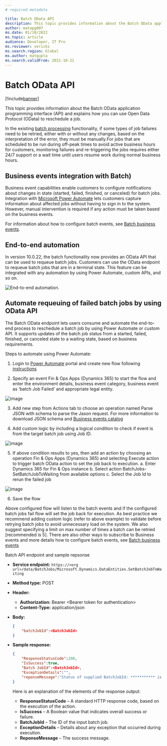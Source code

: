 ```yaml
---
# required metadata

title: Batch OData API
description: This topic provides information about the Batch OData application programming interface (API) and explains how you can use Open Data Protocol (OData) to reschedule a job.
author: matapg007
ms.date: 01/10/2022
ms.topic: article
audience: Developer, IT Pro
ms.reviewer: sericks
ms.search.region: Global
ms.author: matgupta
ms.search.validFrom: 2021-10-21
---
```


# Batch OData API

[!include[banner](../includes/banner.md)]

This topic provides information about the Batch OData application programming interface (API) and explains how you can use Open Data Protocol (OData) to reschedule a job.

In the existing [batch processing](batch-processing-overview.md) functionality, if some types of job failures need to be retried, either with or without any changes, based on the interpretation of the error, they must be manually.For jobs that are scheduled to be run during off-peak times to avoid active business hours for customers, monitoring failures and re-triggering the jobs requires either 24/7 support or a wait time until users resume work during normal business hours.

## Business events integration with Batch)

Business event capabilities enable customers to configure notifications about changes in state (started, failed, finished, or canceled) for batch jobs. Integration with [Microsoft Power Automate](../business-events/business-events-flow.md) lets customers capture information about affected jobs without having to sign in to the system. However, manual intervention is required if any action must be taken based on the business events.

For information about how to configure batch events, see [Batch business events](../business-events/system-business-events.md).

## End-to-end automation

In version 10.0.22, the batch functionality now provides an OData API that can be used to requeue batch jobs. Customers can use the OData endpoint to requeue batch jobs that are in a terminal state. This feature can be integrated with any automation by using Power Automate, custom APIs, and so on.

![End-to-end automation.](https://user-images.githubusercontent.com/90061039/148861172-7ff123f4-1269-40c2-b32d-b49956824c0c.png)

## Automate requeuing of failed batch jobs by using OData API

The Batch OData endpoint lets users consume and automate the end-to-end process to reschedule a batch job by using Power Automate or custom API. It supports updates of the batch job status from a started, failed, finished, or canceled state to a waiting state, based on business requirements.

Steps to automate using Power Automate:
1.	Login to [Power Automate](https://flow.microsoft.com) portal and create new flow following [instructions](/power-automate/get-started-logic-flow)

2.	Specify an event Fin & Ops Apps (Dynamics 365) to start the flow and enter the environment details, business event category, business event as ‘batch Job Failed’ and appropriate legal entity.

![image](https://user-images.githubusercontent.com/90061039/148860987-578b8013-bad5-431d-8fa9-8a61be59889b.png)

3. Add new step from Actions tab to choose an operation named Parse JSON with schema to parse the Jason request. For more information to download JSON schema and [Business events catalog](../business-events/home-page.md#business-event-catalog)

4. Add custom logic by including a logical condition to check if event is from the target batch job using Job ID.

![image](https://user-images.githubusercontent.com/90061039/148860962-4cef2156-8138-4c9c-bb8a-be22fee9382e.png)

5. If above condition results to yes, then add an action by choosing an operation Fin & Ops Apps (Dynamics 365) and selecting Execute action to trigger batch OData action to set the job back to execution.
a.	Enter Dynamics 365 for Fin & Ops instance
b.	Select action BatchJobs-SetBatchJobToWaiting from available options
c.	Select the Job Id to rerun the failed job

![image](https://user-images.githubusercontent.com/90061039/148861040-fd70b5ee-5234-4158-8124-3767786e585c.png)

6.	Save the flow

Above configured flow will listen to the batch events and if the configured batch jobs fail flow will set the job back for execution. As best practice we recommend adding custom logic (refer to above example) to validate before retrying batch jobs to avoid unnecessary load on the system. We also suggest specifying a limit on max number of times a batch can be retried [recommended is 5].
There are also other ways to subscribe to Business events and more details how to configure batch events, see [Batch business events](../business-events/system-business-events.md)

Batch API endpoint and sample repsonse

- **Service endpoint:** `https://<org url>/data/BatchJobs/Microsoft.Dynamics.DataEntities.SetBatchJobToWaiting`
- **Method type:** POST
- **Header:**

    - **Authorization:** Bearer \<Bearer token for authentication\>
    - **Content-Type:** application/json

- **Body:**

    ```json
    {
        "batchJobId":<BatchJobId>
    }
    ```

- **Sample response:**

    ```json
    {
        "ResponseStatusCode":200,
        "IsSuccess":true,
        "Batch JobId":<BatchJobId>,
        "ExceptionDetails":"",
        "reponseMessage":"Status of supplied BatchJobId: *********** is Successfully updated to waiting state"
    }
    ```

    Here is an explanation of the elements of the response output:

    - **ResponseStatusCode** – A standard HTTP response code, based on the execution of the action.
    - **IsSuccess** – A Boolean value that indicates overall success or failure.
    - **BatchJobId** – The ID of the input batch job.
    - **ExceptionDetails** – Details about any exception that occurred during execution.
    - **ReponseMessage** – The success message.
